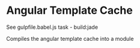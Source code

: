 Angular Template Cache
==============

See gulpfile.babel.js task - build:jade

Compiles the angular template cache into a module
